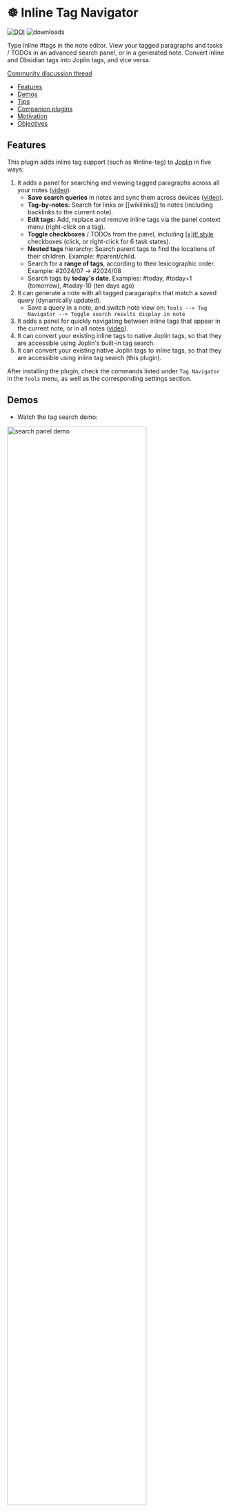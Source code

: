 # ☸️ Inline Tag Navigator

[![DOI](https://zenodo.org/badge/753598497.svg)](https://zenodo.org/doi/10.5281/zenodo.10701718) ![downloads](https://img.shields.io/badge/dynamic/json?color=brightgreen&label=downloads&query=%24.totalDownloads&url=https%3A%2F%2Fjoplin-plugin-downloads.vercel.app%2Fapi%3Fplugin%3Djoplin.plugin.alondmnt.tag-navigator)

Type inline #tags in the note editor. View your tagged paragraphs and tasks / TODOs in an advanced search panel, or in a generated note. Convert inline and Obsidian tags into Joplin tags, and vice versa.

[Community discussion thread](https://discourse.joplinapp.org/t/plugin-inline-tag-navigator-v0-8-0-2024-06-26/35726)

- [Features](#features)
- [Demos](#demos)
- [Tips](#tips)
- [Companion plugins](#companion-plugins)
- [Motivation](#motivation)
- [Objectives](#objectives)

## Features

This plugin adds inline tag support (such as #inline-tag) to [Joplin](https://joplinapp.org) in five ways:

1. It adds a panel for searching and viewing tagged paragraphs across all your notes ([video](https://www.youtube.com/watch?v=im0zjQFoXb0)).
    - **Save search queries** in notes and sync them across devices ([video](https://www.youtube.com/watch?v=xIBZl2Ala9A)).
    - **Tag-by-notes:** Search for links or [[wikilinks]] to notes (including backlinks to the current note).
    - **Edit tags:** Add, replace and remove inline tags via the panel context menu (right-click on a tag).
    - **Toggle checkboxes** / TODOs from the panel, including [[x]it! style](https://xit.jotaen.net) checkboxes (click, or right-click for 6 task states).
    - **Nested tags** hierarchy: Search parent tags to find the locations of their children. Example: #parent/child.
    - Search for a **range of tags**, according to their lexicographic order. Example: #2024/07 -> #2024/08
    - Search tags by **today's date**. Examples: #today, #today+1 (tomorrow), #today-10 (ten days ago)
2. It can generate a note with all tagged paragaraphs that match a saved query (dynamically updated).
    - Save a query in a note, and switch note view on: `Tools --> Tag Navigator --> Toggle search results display in note` 
3. It adds a panel for quickly navigating between inline tags that appear in the current note, or in all notes ([video](https://www.youtube.com/watch?v=h-HdX7npbIw)).
4. It can convert your existing inline tags to native Joplin tags, so that they are accessible using Joplin's built-in tag search.
5. It can convert your existing native Joplin tags to inline tags, so that they are accessible using inline tag search (this plugin).

After installing the plugin, check the commands listed under `Tag Navigator` in the `Tools` menu, as well as the corresponding settings section.

## Demos

- Watch the tag search demo:

<img src="img/tag-navigator-search.gif" width="80%" title="search panel demo"></a>

- Watch the navigation panel demo:

<img src="img/tag-navigator-panel.gif" width="80%" title="navigation panel demo">

- Watch the tag insertion demo:

<img src="img/tag-navigator-insert.gif" width="80%" title="insert tag demo">

## Tips


### Troubleshooting

- If any of the actions on note results does not work (toggling checkboxes, editing tags), this is usually resolved by a database update (Ctrl+Shift+D).

### Custom tag definitions

- The definition of a "tag" can be adjusted with user-defined regular expressions.
    - Example: Every word in the text may be defined as a tag using a custom regex such as `[A-Za-z0-9]+[\w]*`.
- You may also define an exclusion rule to ignore certain tags.
    - Example: Numeric (`#123`) or hexanumeric (`#C0FF1E`) tags can be filtered using an exclusion regex such as `#(\d+|[a-fA-F0-9]{6})$`.

### Inline TODOs

- Filter results by pending tasks (`"- [ ]"`) or ones done (`"- [x]"`).
- Add support for [additional tags](https://github.com/CalebJohn/joplin-inline-todo?tab=readme-ov-file#confluence-style) for @mentions, +projects and //due-dates using a custom tag regex such as `(?<=^|\s)([#@+]|\/\/)([^\s#@'\"]*\w)`.
- Furthermore, every checkbox in the text (even ones that are not tagged by any inline #tag) may be defined as a tag using a custom regex such as `(?<=^|\s)([#]|\-\s\[[x\s@\?!~]\])([^\s#'\"]*\w)?`.
    - You may then use queries to search for tag-tasks based on their state (`- [ ]`, `- [x]`, `- [@]`, ...).
- Supported additional checkbox styles
    - Set as done by clicking on a checkbox in the search panel.
    - Toggle between all states by right-clicking on a checkbox.

![custom checkboxes](img/checkboxes.png)

- You may increase the checkbox size on smaller screens by setting `Search: Panel style` with the CSS `.itags-search-checkbox { width: 18px; height: 18px; font-size: 18px }` (adjust as needed).

### Keyboard shortcuts

- Default command shortcuts
    - These can be set up in Joplin's keyboard shortcut settings.

| Key | Action |
| --- | ------ |
| Ctrl + Shift + T | Toggle search panel |
| Ctrl + Shift + I | Focus on search panel (search tag / insert tag) |
| Ctrl + Shift + D | Update tag database |
| Ctrl + Shift + L | Load search query from current note |

- Tag / note filter (search panel) shortcuts

| Key | Action |
| --- | ------ |
| Enter | Add tag(s) / note to query / note (see config) |
| 2nd Enter | Search notes based on current query |
| Delete | Remove last added tag / note from query |
| Esc | Clear the filter (display all tags / notes) |
| 2nd Esc | Return to note editor |
| Arrow-Down | Toggle negation of last tag / note in query |
| Arrow-Up | Toggle last operator AND <--> OR |

## Companion plugins

- The excellent [Inline Tags](https://github.com/roman-r-m/joplin-inline-tags-plugin) plugin can autocomplete tags while typing.
- You can highlight tags in the Markdown editor using [Rich Markdown](https://github.com/CalebJohn/joplin-rich-markdown) (version ≥ 0.14).
    - In `Joplin settings --> Rich Markdown --> Advanced Settings --> Custom classes JSON` enter:
    ```
    [{"name": "rm-tag", "regex": "(?<=^|\\s)#([^\\s#'\"]*\\w)"}]
    ```
    - In `Joplin settings --> Appearance --> Custom stylesheet for Joplin-wide app styles` add the following to the style sheet:
    ```
    div.CodeMirror .cm-rm-tag {
        background-color: #7698b3;
        color: white !important;
        padding: 0em 2px;
        border-radius: 5px;
        display: inline;
    }
    ```
    - On the mobile app, since it is impossible to edit the stylesheet, one could install this [Rich Markdown fork](https://github.com/alondmnt/joplin-rich-markdown/releases/tag/v0.15-mobile-style-v4) (with predefined support for tags and checkboxes) or instead define the name of the tag class to be `"name": "searchMatch"`. This will use the same highlighting style as Joplin search results.

## Motivation

- Notes are arguably the atomic blocks of information in [Joplin](https://joplinapp.org). They can be linked to, tagged, and come up in search results. Joplin is optimised for this, and these features are pretty efficient.
- However, among 100s-1000s of long-form notes (that are hardly "atomic"), it remains challenging to find a small piece of information, idea, or memory.
- Tags can be especially helpful in distinguishing between the content of a text (what it's about) and its form or function (what type of text it is or what purpose it serves). The first is more easily captured by traditional or [semantic search](https://github.com/alondmnt/joplin-plugin-jarvis). The latter can be conveniently captured by tags, such as #concept, #plan, #memory, #realisation, #idea, #review, #bug, #feature, and others.
- I'd like to experiment here with information retrieval from single paragraphs, or outline items, as atomic blocks of information, using inline tags.

## Objectives

1. Be able to tag and efficiently search single paragraphs among all notes, using tags and free text.
2. Browse the entire content of these paragraphs without having to open each note.
3. Make this accessible and user-friendly.

